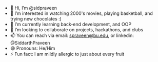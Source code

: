 - 👋 Hi, I’m @sidpraveen
- 👀 I’m interested in watching 2000's movies, playing basketball, and trying new chocolates :)
- 🌱 I’m currently learning back-end development, and OOP
- 💞️ I’m looking to collaborate on projects, hackathons, and clubs
- 📫 You can reach via email: spraveen@bu.edu, or linkedin: @SiddarthPraveen
- 😄 Pronouns: He/Him
- ⚡ Fun fact: I am mildly allergic to just about every fruit

<!---
sidpraveen/sidpraveen is a ✨ special ✨ repository because its `README.md` (this file) appears on your GitHub profile.
You can click the Preview link to take a look at your changes.
--->
